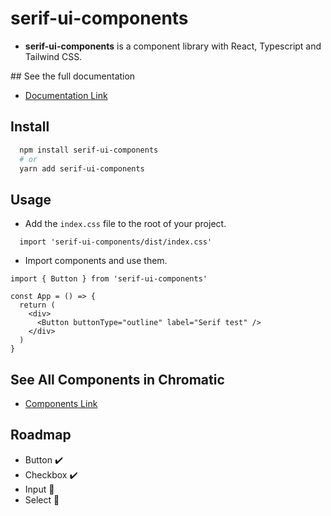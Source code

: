 # serif-ui-components

* **serif-ui-components** is a component library with React, Typescript and Tailwind CSS.

## See the full documentation

* [Documentation Link](https://serif-ui-components.netlify.app/)

## Install

```bash
  npm install serif-ui-components
  # or
  yarn add serif-ui-components
```

## Usage

* Add the `index.css` file to the root of your project.

```tsx
  import 'serif-ui-components/dist/index.css'
```
* Import components and use them.
```tsx
import { Button } from 'serif-ui-components'

const App = () => {
  return (
    <div>
      <Button buttonType="outline" label="Serif test" />
    </div>
  )
}
```

## See All Components in Chromatic

* [Components Link](https://www.chromatic.com/builds?appId=5f9b0b0a7a3b0d0022b3b0b12)

## Roadmap

* Button :heavy_check_mark:
* Checkbox :heavy_check_mark:
* Input :construction:
* Select :construction:
